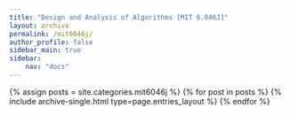 ```yaml
---
title: "Design and Analysis of Algorithms [MIT 6.046J]"
layout: archive
permalink: /mit6046j/
author_profile: false
sidebar_main: true
sidebar:
    nav: "docs"
---
```


{% assign posts = site.categories.mit6046j %}
{% for post in posts %} {% include archive-single.html type=page.entries_layout %} {% endfor %}